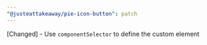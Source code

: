 ```yaml
---
"@justeattakeaway/pie-icon-button": patch
---
```

[Changed] - Use `componentSelector` to define the custom element
